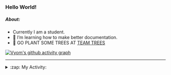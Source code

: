 ### Hello World!

##### About:
- Currently I am a student.
- 🌱 I’m learning how to make better documentation.
- 🌱 GO PLANT SOME TREES AT [TEAM TREES](https://teamtrees.org/)

[![Vyom's github activity graph](https://activity-graph.herokuapp.com/graph?username=Vyvy-vi)](https://github.com/ashutosh00710/github-readme-activity-graph)

---
<details>
  <summary>:zap: My Activity:</summary>
  
<!--START_SECTION:waka-->
![Code Time](http://img.shields.io/badge/Code%20Time-921%20hrs%2016%20mins-blue)

**I'm a Night 🦉** 

```text
🌞 Morning    96 commits     ███░░░░░░░░░░░░░░░░░░░░░░   12.2% 
🌆 Daytime    205 commits    ██████░░░░░░░░░░░░░░░░░░░   26.05% 
🌃 Evening    268 commits    ████████░░░░░░░░░░░░░░░░░   34.05% 
🌙 Night      218 commits    ███████░░░░░░░░░░░░░░░░░░   27.7%

```
📅 **I'm Most Productive on Sunday** 

```text
Monday       114 commits    ███░░░░░░░░░░░░░░░░░░░░░░   14.49% 
Tuesday      125 commits    ████░░░░░░░░░░░░░░░░░░░░░   15.88% 
Wednesday    105 commits    ███░░░░░░░░░░░░░░░░░░░░░░   13.34% 
Thursday     117 commits    ███░░░░░░░░░░░░░░░░░░░░░░   14.87% 
Friday       108 commits    ███░░░░░░░░░░░░░░░░░░░░░░   13.72% 
Saturday     75 commits     ██░░░░░░░░░░░░░░░░░░░░░░░   9.53% 
Sunday       143 commits    ████░░░░░░░░░░░░░░░░░░░░░   18.17%

```


📊 **This Week I Spent My Time On** 

```text
🔥 Editors: 
VS Code                  15 hrs 6 mins       █████████████████████████   100.0%

🐱‍💻 Projects: 
discord-bot              8 hrs 22 mins       ██████████████░░░░░░░░░░░   55.51% 
CSF                      3 hrs 25 mins       █████░░░░░░░░░░░░░░░░░░░░   22.68% 
github-readme-youtube-car3 hrs 17 mins       █████░░░░░░░░░░░░░░░░░░░░   21.77% 
praise                   0 secs              ░░░░░░░░░░░░░░░░░░░░░░░░░   0.02% 
homebrew                 0 secs              ░░░░░░░░░░░░░░░░░░░░░░░░░   0.01%

```


 Last Updated on 14/10/2022 08:07:01 UTC
<!--END_SECTION:waka-->
</details>
